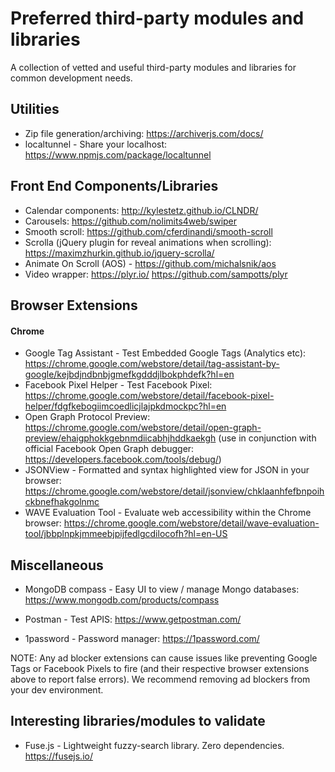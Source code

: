 # Preferred third-party modules and libraries

A collection of vetted and useful third-party modules and libraries for common development needs.

## Utilities
- Zip file generation/archiving: https://archiverjs.com/docs/
- localtunnel - Share your localhost: https://www.npmjs.com/package/localtunnel

## Front End Components/Libraries
- Calendar components: http://kylestetz.github.io/CLNDR/
- Carousels: https://github.com/nolimits4web/swiper
- Smooth scroll: https://github.com/cferdinandi/smooth-scroll
- Scrolla (jQuery plugin for reveal animations when scrolling): https://maximzhurkin.github.io/jquery-scrolla/
- Animate On Scroll (AOS) - https://github.com/michalsnik/aos
- Video wrapper: https://plyr.io/ https://github.com/sampotts/plyr

## Browser Extensions

#### Chrome
- Google Tag Assistant - Test Embedded Google Tags (Analytics etc): https://chrome.google.com/webstore/detail/tag-assistant-by-google/kejbdjndbnbjgmefkgdddjlbokphdefk?hl=en
- Facebook Pixel Helper - Test Facebook Pixel:
https://chrome.google.com/webstore/detail/facebook-pixel-helper/fdgfkebogiimcoedlicjlajpkdmockpc?hl=en
- Open Graph Protocol Preview: https://chrome.google.com/webstore/detail/open-graph-preview/ehaigphokkgebnmdiicabhjhddkaekgh (use in conjunction with official Facebook Open Graph debugger: https://developers.facebook.com/tools/debug/)
- JSONView - Formatted and syntax highlighted view for JSON in your browser: https://chrome.google.com/webstore/detail/jsonview/chklaanhfefbnpoihckbnefhakgolnmc
- WAVE Evaluation Tool - Evaluate web accessibility within the Chrome browser: https://chrome.google.com/webstore/detail/wave-evaluation-tool/jbbplnpkjmmeebjpijfedlgcdilocofh?hl=en-US


## Miscellaneous
- MongoDB compass - Easy UI to view / manage Mongo databases: https://www.mongodb.com/products/compass

- Postman - Test APIS: 
https://www.getpostman.com/

- 1password - Password manager:
https://1password.com/

NOTE: Any ad blocker extensions can cause issues like preventing Google Tags or Facebook Pixels to fire (and their respective browser extensions above to report false errors). We recommend removing ad blockers from your dev environment.

## Interesting libraries/modules to validate
- Fuse.js - Lightweight fuzzy-search library. Zero dependencies. https://fusejs.io/
